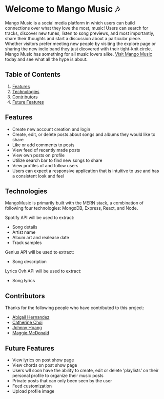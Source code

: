 # Welcome to Mango Music 🎶 

Mango Music is a social media platform in which users can build connections over what they love the most, music! Users can search for tracks, discover new tunes, listen to song previews, and most importantly, share their thoughts and start a discussion about a particular piece. Whether visitors prefer meeting new people by visiting the explore page or sharing the new indie band they just dicovered with their tight-knit circle, Mango Music has something for all music lovers alike. [Visit Mango Music](https://mango-music-fsp.herokuapp.com/#/welcome) today and see what all the hype is about.

## Table of Contents

1. [Features](#features)
2. [Technologies](#technologies)
3. [Contributors](#contributors)
4. [Future Features](#future-features)

## Features
* Create new account creation and login
* Create, edit, or delete posts about songs and albums they would like to share
* Like or add comments to posts
* View feed of recently made posts
* View own posts on profile
* Utilize search bar to find new songs to share
* View profiles of and follow users
* Users can expect a responsive application that is intuitive to use and has a consistent look and feel

## Technologies
MangoMusic is primarily built with the MERN stack, a combination of following four technologies: MongoDB, Express, React, and Node.

Spotify API will be used to extract:
* Song details
* Artist name
* Album art and realease date
* Track samples

Genius API will be used to extract:
* Song description

Lyrics Ovh API will be used to extract:
* Song lyrics

## Contributors
Thanks for the following people who have contributed to this project:
* [Abigail Hernandez](https://github.com/Shhmabbey)
* [Catherine Choi](https://github.com/Catherine-M-Choi)
* [Johnny Hoang](https://github.com/johnnyhoang510)
* [Maggie McDonald](https://github.com/kingbloopy) 

## Future Features
* View lyrics on post show page
* View chords on post show page
* Users wll soon have the ability to create, edit or delete 'playlists' on their personal profile to organize their music posts
* Private posts that can only been seen by the user
* Feed customization
* Upload profile image
